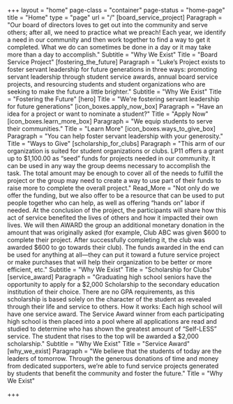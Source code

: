 +++
layout = "home"
page-class = "container"
page-status = "home-page"
title = "Home"
type = "page"
url = "/"
[board_service_project]
Paragraph = "Our board of directors loves to get out into the community and serve others; after all, we need to practice what we preach! Each year, we identify a need in our community and then work together to find a way to get it completed. What we do can sometimes be done in a day or it may take more than a day to accomplish."
Subtitle = "Why We Exist"
Title = "Board Service Project"
[fostering_the_future]
Paragraph = "Luke’s Project exists to foster servant leadership for future generations in three ways: promoting servant leadership through student service awards, annual board service projects, and resourcing students and student organizations who are seeking to make the future a little brighter."
Subtitle = "Why We Exist"
Title = "Fostering the Future"
[hero]
Title = "We're fostering servant leadership for future generations"
[icon_boxes.apply_now_box]
Paragraph = "Have an idea for a project or want to nominate a student?"
Title = "Apply Now"
[icon_boxes.learn_more_box]
Paragraph = "We equip students to serve their communities."
Title = "Learn More"
[icon_boxes.ways_to_give_box]
Paragraph = "You can help foster servant leadership with your generosity."
Title = "Ways to Give"
[scholarship_for_clubs]
Paragraph = "This arm of our organization is suited for student organizations or clubs. LP11 offers a grant up to $1,100.00 as “seed” funds for projects needed in our community. It can be used in any way the group deems necessary to accomplish the task. The total amount may be enough to cover all of the needs to fulfill the project or the group may need to create a way to use part of their funds to raise more to complete the overall project."
Read_More = "Not only do we offer the funding, but we also offer to be a resource that can be used to put people together who can help, as well as offering “hands on” labor if needed. At the conclusion of the project, the participants will share how this act of service benefited the lives of others and how it impacted their own lives. We will then AWARD the group an additional monetary donation in the amount that was originally asked (for example, Club ABC was given $600 to complete their project. After successfully completing it, the club was awarded $600 to go towards their club). The funds awarded in the end can be used for anything at all—they can put it toward a future service project or make purchases that will help their organization to be better or more efficient, etc."
Subtitle = "Why We Exist"
Title = "Scholarship for Clubs"
[service_award]
Paragraph = "Graduating high school seniors have the opportunity to apply for a $2,000 Scholarship to the secondary education institution of their choice. There are no GPA requirements, as this scholarship is based solely on the character of the student as revealed through their life and service to others. How it works: Each high school will have one service award. The Service Award winner from each participating high school is then placed into a pool where all applications are read and studied to determine who has shown the greatest amount of “Self-LESS” service. The student that rises to the top will be awarded a $2,000 scholarship."
Subtitle = "Why We Exist"
Title = "Service Award"
[why_we_exist]
Paragraph = "We believe that the students of today are the leaders of tomorrow. Through the generous donations of time and money from dedicated supporters, we’re able to fund service projects generated by students that benefit the community and foster the future."
Title = "Why We Exist"

+++
